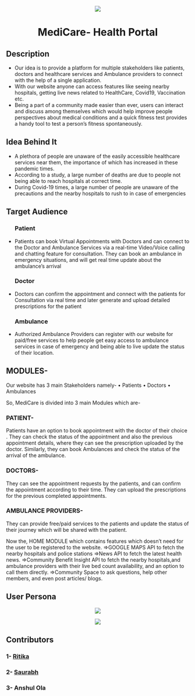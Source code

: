 
<p align="center">
  <img src="https://user-images.githubusercontent.com/58622363/137137666-9886154d-579d-40c7-9d14-c0df99f2ad54.png" />
</p>

<h1 align="center">
  <b><large> MediCare- Health Portal</b></large>
</h1>

## Description

<ul>
  <li>Our idea is to provide a platform for multiple
stakeholders like patients, doctors and healthcare
services and Ambulance providers to connect with
the help of a single application.</li>
  <li>With our website anyone can access features like seeing nearby
hospitals, getting live news related to HealthCare,
Covid19, Vaccination etc. 
</li>
  <li>Being a part of a community made easier than ever, users can interact
and discuss among themselves which would help
improve people perspectives about medical
conditions and a quick fitness test provides a handy
tool to test a person’s fitness spontaneously.</li>
</ul> 

## Idea Behind It

<ul>
  <li>A plethora of people are unaware of the easily accessible
healthcare services near them, the importance of which
has increased in these pandemic times.
</li>
  <li>According to a study, a large number of deaths are due to
people not being able to reach hospitals at correct time.</li>
  <li>During Covid-19 times, a large number of people are
unaware of the precautions and the nearby hospitals to
rush to in case of emergencies</li>
</ul> 

## Target Audience

<ul>
  
  ### Patient 
  <li>Patients can book Virtual Appointments
with Doctors and can connect to the
Doctor and Ambulance Services via a
real-time Video/Voice calling and
chatting feature for consultation. They
can book an ambulance in emergency
situations, and will get real time update
about the ambulance’s arrival</li>
  
  ### Doctor 
  <li>Doctors can confirm the
appointment and connect
with the patients for
Consultation via real time
and later generate and
upload detailed prescriptions
for the patient</li>
  
  ### Ambulance
  <li>Authorized Ambulance
Providers can register with our
website for paid/free services
to help people get easy access
to ambulance services in case
of emergency and being able
to live update the status of
their location.</li>
</ul> 

## MODULES-

Our website has 3 main Stakeholders namely-
•	Patients
•	Doctors
•	Ambulances

So, MediCare is divided into 3 main Modules which are-

### PATIENT-
Patients have an option to book appointment with the doctor of their choice . They can check the status of the appointment and also the previous appointment details, where they can see the prescription uploaded by the doctor. 
Similarly, they can book Ambulances and check the status of the arrival of the ambulance.


### DOCTORS-
They can see the appointment requests by the patients, and can confirm the appointment according to their time.
They can upload the prescriptions for the previous completed appointments.


### AMBULANCE PROVIDERS-
They can provide free/paid services to the patients and update the status of their journey which will be shared with the patient.


Now the, HOME MODULE which contains features which doesn’t need for the user to be registered to the website.
=>GOOGLE MAPS API to fetch the nearby hospitals and police stations
=>News API to fetch the latest health news.
=>Community Benefit Insight API to fetch the nearby hospitals,and ambulance providers with their live bed count availability, and  an option to call them directly.
=>Community Space to ask questions, help other members, and even post articles/ blogs.



## User Persona

<p align="center">
  <img src="https://user-images.githubusercontent.com/58622363/137139068-e03231db-1258-4e83-b097-f5f0b265bc74.png" />
</p>

<p align="center">
  <img src="https://user-images.githubusercontent.com/58622363/137139284-9ab47386-025f-4df0-86e8-86adca4acdc3.png" />
</p>

## Contributors

### 1- [Ritika](https://github.com/ritikaxx)
### 2- [Saurabh](https://github.com/baazis)
### 3- Anshul Ola




